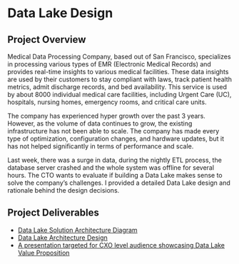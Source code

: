 # Data Lake Design

## Project Overview
Medical Data Processing Company, based out of San Francisco, specializes in processing various types of EMR (Electronic Medical Records) and provides real-time insights to various medical facilities. These data insights are used by their customers to stay compliant with laws, track patient health metrics, admit discharge records, and bed availability. This service is used by about 8000 individual medical care facilities, including Urgent Care (UC), hospitals, nursing homes, emergency rooms, and critical care units.

The company has experienced hyper growth over the past 3 years. However, as the volume of data continues to grow, the existing infrastructure has not been able to scale. The company has made every type of optimization, configuration changes, and hardware updates, but it has not helped significantly in terms of performance and scale.

Last week, there was a surge in data, during the nightly ETL process, the database server crashed and the whole system was offline for several hours. The CTO wants to evaluate if building a Data Lake makes sense to solve the company’s challenges. I provided a detailed Data Lake design and rationale behind the design decisions.

## Project Deliverables
- [Data Lake Solution Architecture Diagram](https://github.com/iDataist/Data-Lake-Design/blob/main/data_lake_architecture_diagram/DataLakeSolutionArchitectureDiagram.png)
- [Data Lake Architecture Design](https://github.com/iDataist/Data-Lake-Design/blob/main/data_lake_architecture_documentation/DataLakeArchitectureDesign.pdf)
- [A presentation targeted for CXO level audience showcasing Data Lake Value Proposition](https://github.com/iDataist/Data-Lake-Design/blob/main/presentation/DataLakeExecutivePresentation.pdf)